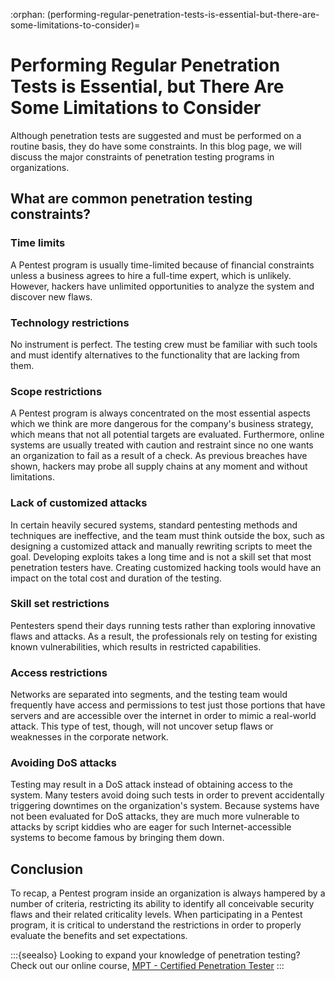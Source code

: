 :orphan:
(performing-regular-penetration-tests-is-essential-but-there-are-some-limitations-to-consider)=
# Performing Regular Penetration Tests is Essential, but There Are Some Limitations to Consider
 

Although penetration tests are suggested and must be performed on a routine basis, they do have some constraints. In this blog page, we will discuss the major constraints of penetration testing programs in organizations.

## What are common penetration testing constraints?

### Time limits 

A Pentest program is usually time-limited because of financial constraints unless a business agrees to hire a full-time expert, which is unlikely. However, hackers have unlimited opportunities to analyze the system and discover new flaws.

### Technology restrictions

No instrument is perfect. The testing crew must be familiar with such tools and must identify alternatives to the functionality that are lacking from them.

### Scope restrictions

A Pentest program is always concentrated on the most essential aspects which we think are more dangerous for the company's business strategy, which means that not all potential targets are evaluated. Furthermore, online systems are usually treated with caution and restraint since no one wants an organization to fail as a result of a check. As previous breaches have shown, hackers may probe all supply chains at any moment and without limitations.

### Lack of customized attacks

In certain heavily secured systems, standard pentesting methods and techniques are ineffective, and the team must think outside the box, such as designing a customized attack and manually rewriting scripts to meet the goal. Developing exploits takes a long time and is not a skill set that most penetration testers have. Creating customized hacking tools would have an impact on the total cost and duration of the testing.

### Skill set restrictions

Pentesters spend their days running tests rather than exploring innovative flaws and attacks. As a result, the professionals rely on testing for existing known vulnerabilities, which results in restricted capabilities.

### Access restrictions

Networks are separated into segments, and the testing team would frequently have access and permissions to test just those portions that have servers and are accessible over the internet in order to mimic a real-world attack. This type of test, though, will not uncover setup flaws or weaknesses in the corporate network.

### Avoiding DoS attacks

Testing may result in a DoS attack instead of obtaining access to the system. Many testers avoid doing such tests in order to prevent accidentally triggering downtimes on the organization's system. Because systems have not been evaluated for DoS attacks, they are much more vulnerable to attacks by script kiddies who are eager for such Internet-accessible systems to become famous by bringing them down.

## Conclusion

To recap, a Pentest program inside an organization is always hampered by a number of criteria, restricting its ability to identify all conceivable security flaws and their related criticality levels. When participating in a Pentest program, it is critical to understand the restrictions in order to properly evaluate the benefits and set expectations.

:::{seealso}
Looking to expand your knowledge of penetration testing? Check out our online course, [MPT - Certified Penetration Tester](https://www.mosse-institute.com/certifications/mpt-certified-penetration-tester.html)
:::
